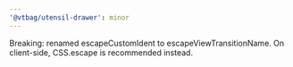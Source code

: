 ```yaml
---
'@vtbag/utensil-drawer': minor
---
```


Breaking: renamed escapeCustomIdent to escapeViewTransitionName. On client-side, CSS.escape is recommended instead.
